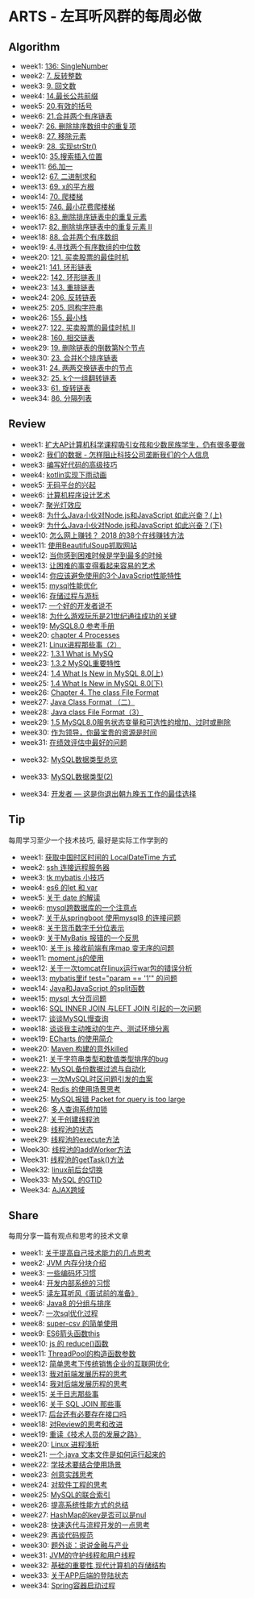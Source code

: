 # ARTS - 左耳听风群的每周必做

## Algorithm

+ week1: [136: SingleNumber](https://github.com/wangweiomg/arts/blob/master/week1/SingleNumber.md)
+ week2: [7. 反转整数](https://github.com/wangweiomg/arts/blob/master/week2/algorithm.md)
+ week3: [9. 回文数](https://github.com/wangweiomg/arts/blob/master/week3/algorithm.md)
+ week4: [14.最长公共前缀](https://github.com/wangweiomg/arts/blob/master/week4/algorithm.md)
+ week5: [20.有效的括号](https://github.com/wangweiomg/arts/blob/master/week5/algorithm.md)
+ week6: [21.合并两个有序链表](https://github.com/wangweiomg/arts/blob/master/week6/algorithm.md)
+ week7: [26. 删除排序数组中的重复项](https://github.com/wangweiomg/arts/blob/master/week7/algorithm.md)
+ week8: [27. 移除元素](https://github.com/wangweiomg/arts/blob/master/week8/algorithm.md)
+ week9: [28. 实现strStr()](https://github.com/wangweiomg/arts/blob/master/week9/algorithm.md)
+ week10: [35.搜索插入位置](https://github.com/wangweiomg/arts/blob/master/week10/algorithm.md)
+ week11: [66.加一](https://github.com/wangweiomg/arts/blob/master/week11/algorithm.md)
+ week12: [67. 二进制求和](https://github.com/wangweiomg/arts/blob/master/week12/algorithm.md)
+ week13: [69. x的平方根](https://github.com/wangweiomg/arts/blob/master/week13/algorithm.md)
+ week14: [70. 爬楼梯](https://github.com/wangweiomg/arts/blob/master/week14/algorithm.md)
+ week15: [746. 最小花费爬楼梯](https://github.com/wangweiomg/arts/blob/master/week15/algorithm.md)
+ week16: [83. 删除排序链表中的重复元素](https://github.com/wangweiomg/arts/blob/master/week16/algorithm.md)
+ week17: [82. 删除排序链表中的重复元素 II](https://github.com/wangweiomg/arts/blob/master/week17/algorithm.md)
+ week18: [88. 合并两个有序数组](https://github.com/wangweiomg/arts/blob/master/week18/algorithm.md)
+ week19: [4.寻找两个有序数组的中位数](https://github.com/wangweiomg/arts/blob/master/week19/algorithm.md)
+ week20: [121. 买卖股票的最佳时机](https://github.com/wangweiomg/arts/blob/master/week20/algorithm.md)
+ week21: [141. 环形链表](https://github.com/wangweiomg/arts/blob/master/week21/algorithm.md)
+ week22: [142. 环形链表 II](https://github.com/wangweiomg/arts/blob/master/week22/algorithm.md)
+ week23: [143. 重排链表](https://github.com/wangweiomg/arts/blob/master/week23/algorithm.md)
+ week24: [206. 反转链表](https://github.com/wangweiomg/arts/blob/master/week24/algorithm.md)
+ week25: [205. 同构字符串](https://github.com/wangweiomg/arts/blob/master/week25/algorithm.md)
+ week26: [155. 最小栈](https://github.com/wangweiomg/arts/blob/master/week26/algorithm.md)
+ week27: [122. 买卖股票的最佳时机 II](https://github.com/wangweiomg/arts/blob/master/week27/algorithm.md)
+ week28: [160. 相交链表](https://github.com/wangweiomg/arts/blob/master/week28/algorithm.md)
+ week29: [19. 删除链表的倒数第N个节点](https://github.com/wangweiomg/arts/blob/master/week29/algorithm.md)
+ week30: [23. 合并K个排序链表](https://github.com/wangweiomg/arts/blob/master/week30/algorithm.md)
+ week31: [24. 两两交换链表中的节点](https://github.com/wangweiomg/arts/blob/master/week31/algorithm.md)
+ week32: [25. k个一组翻转链表](https://github.com/wangweiomg/arts/blob/master/week32/algorithm.md)
+ week33: [61. 旋转链表](https://github.com/wangweiomg/arts/blob/master/week33/algorithm.md)
+ week34: [86. 分隔列表](https://github.com/wangweiomg/arts/blob/master/week34/algorithm.md)



## Review



+ week1: [扩大AP计算机科学课程吸引女孩和少数民族学生，仍有很多要做](https://github.com/wangweiomg/arts/blob/master/week1/AP_computer.md)
+ week2: [我们的数据 - 怎样阻止科技公司垄断我们的个人信息](https://github.com/wangweiomg/arts/blob/master/week2/review.md)
+ week3: [编写好代码的高级技巧](https://github.com/wangweiomg/arts/blob/master/week3/review.md)
+ week4: [kotlin实现下雨动画](https://github.com/wangweiomg/arts/blob/master/week4/review.md)
+ week5: [无码平台的兴起](https://github.com/wangweiomg/arts/blob/master/week5/review.md)
+ week6: [计算机程序设计艺术](https://github.com/wangweiomg/arts/blob/master/week6/review.md)
+ week7: [聚光灯效应](https://github.com/wangweiomg/arts/blob/master/week7/review.md)
+ week8: [为什么Java小伙对Node.js和JavaScript 如此兴奋？(上)](https://github.com/wangweiomg/arts/blob/master/week8/review.md)
+ week9: [为什么Java小伙对Node.js和JavaScript 如此兴奋？(下)](https://github.com/wangweiomg/arts/blob/master/week9/review.md)
+ week10: [怎么网上赚钱？ 2018 的38个在线赚钱方法](https://github.com/wangweiomg/arts/blob/master/week10/review.md)
+ week11: [使用BeautifulSoup抓取网站](https://github.com/wangweiomg/arts/blob/master/week11/review.md)
+ week12: [当你感到困难时候是学到最多的时候](https://github.com/wangweiomg/arts/blob/master/week12/review.md)
+ week13: [让困难的事变得看起来容易的艺术](https://github.com/wangweiomg/arts/blob/master/week13/review.md)
+ week14: [你应该避免使用的3个JavaScript性能特性](https://github.com/wangweiomg/arts/blob/master/week14/review.md)
+ week15: [mysql性能优化](https://github.com/wangweiomg/arts/blob/master/week15/review.md)
+ week16: [存储过程与游标](https://github.com/wangweiomg/arts/blob/master/week16/review.md)
+ week17: [一个好的开发者说不](https://github.com/wangweiomg/arts/blob/master/week17/review.md)
+ week18: [为什么游戏玩乐是21世纪通往成功的关键](https://github.com/wangweiomg/arts/blob/master/week18/review.md)
+ week19: [MySQL8.0 参考手册](https://github.com/wangweiomg/arts/blob/master/week19/review.md)
+ week20: [chapter 4 Processes](https://github.com/wangweiomg/arts/blob/master/week20/review.md)
+ week21: [Linux进程那些事（2）](https://github.com/wangweiomg/arts/blob/master/week21/review.md)
+ week22: [1.3.1 What is MySQ](https://github.com/wangweiomg/arts/blob/master/week22/review.md)
+ week23: [ 1.3.2 MySQL重要特性](https://github.com/wangweiomg/arts/blob/master/week23/review.md)
+ week24: [1.4 What Is New in MySQL 8.0(上)](https://github.com/wangweiomg/arts/blob/master/week24/review.md)
+ week25: [1.4 What Is New in MySQL 8.0(下)](https://github.com/wangweiomg/arts/blob/master/week25/review.md)
+ week26: [Chapter 4. The class File Format](https://github.com/wangweiomg/arts/blob/master/week26/review.md)
+ week27: [Java Class Format （二）](https://github.com/wangweiomg/arts/blob/master/week27/review.md)
+ week28: [Java class File Format（3）](https://github.com/wangweiomg/arts/blob/master/week28/review.md)
+ week29: [1.5 MySQL8.0服务状态变量和可选性的增加、过时或删除](https://github.com/wangweiomg/arts/blob/master/week29/review.md)
+ week30: [作为领导，你最宝贵的资源是时间](https://github.com/wangweiomg/arts/blob/master/week30/review.md)
+ week31: [在绩效评估中最好的问题](https://github.com/wangweiomg/arts/blob/master/week31/review.md)

- week32: [MySQL数据类型总览](https://github.com/wangweiomg/arts/blob/master/week32/review.md)

- week33: [MySQL数据类型(2)](https://github.com/wangweiomg/arts/blob/master/week33/review.md)

- week34: [开发者 — 这是你退出朝九晚五工作的最佳选择](https://github.com/wangweiomg/arts/blob/master/week34/review.md)










## Tip
每周学习至少一个技术技巧, 最好是实际工作学到的

+ week1: [获取中国时区时间的 LocalDateTime 方式](https://github.com/wangweiomg/arts/blob/master/week1/java_timezone.md) 
+ week2: [ssh 连接远程服务器](https://github.com/wangweiomg/arts/blob/master/week2/tip.md)
+ week3: [tk mybatis 小技巧](https://github.com/wangweiomg/arts/blob/master/week3/tip.md)
+ week4: [es6 的let 和 var](https://github.com/wangweiomg/arts/blob/master/week4/tip.md)
+ week5: [关于 date 的解读](https://github.com/wangweiomg/arts/blob/master/week5/tip.md)
+ week6: [mysql跨数据库的一个注意点](https://github.com/wangweiomg/arts/blob/master/week6/tip.md)
+ week7: [关于从springboot 使用mysql8 的连接问题](https://github.com/wangweiomg/arts/blob/master/week7/tip.md)
+ week8: [关于货币数字千分位表示](https://github.com/wangweiomg/arts/blob/master/week8/tip.md)
+ week9: [关于MyBatis 报错的一个反思](https://github.com/wangweiomg/arts/blob/master/week9/tip.md)
+ week10: [关于 js 接收前端有序map 变无序的问题](https://github.com/wangweiomg/arts/blob/master/week10/tip.md)
+ week11: [moment.js的使用](https://github.com/wangweiomg/arts/blob/master/week11/tip.md)
+ week12: [关于一次tomcat在linux运行war包的错误分析](https://github.com/wangweiomg/arts/blob/master/week12/tip.md)
+ week13: [mybatis里if test="param == '1'" 的问题](https://github.com/wangweiomg/arts/blob/master/week13/tip.md)
+ week14: [Java和JavaScript 的split函数](https://github.com/wangweiomg/arts/blob/master/week14/tip.md)
+ week15: [mysql 大分页问题](https://github.com/wangweiomg/arts/blob/master/week15/tip.md)
+ week16: [SQL INNER JOIN 与LEFT JOIN 引起的一次问题](https://github.com/wangweiomg/arts/blob/master/week16/tip.md)
+ week17: [谈谈MySQL慢查询](https://github.com/wangweiomg/arts/blob/master/week17/tip.md)
+ week18: [谈谈我主动推动的生产、测试环境分离](https://github.com/wangweiomg/arts/blob/master/week18/tip.md)
+ week19: [ECharts 的使用简介](https://github.com/wangweiomg/arts/blob/master/week19/tip.md)
+ week20: [Maven 构建的意外killed](https://github.com/wangweiomg/arts/blob/master/week20/tip.md)
+ week21: [关于字符串类型和数值类型排序的bug](https://github.com/wangweiomg/arts/blob/master/week21/tip.md)
+ week22: [MySQL备份数据过滤与自动化](https://github.com/wangweiomg/arts/blob/master/week22/tip.md)
+ week23: [一次MySQL时区问题引发的血案](https://github.com/wangweiomg/arts/blob/master/week23/tip.md)
+ week24: [Redis 的使用场景思考](https://github.com/wangweiomg/arts/blob/master/week24/tip.md)
+ week25: [MySQL报错 Packet for query is too large](https://github.com/wangweiomg/arts/blob/master/week25/tip.md)
+ week26: [多人查询系统加锁](https://github.com/wangweiomg/arts/blob/master/week26/tip.md)
+ week27: [关于创建线程池](https://github.com/wangweiomg/arts/blob/master/week27/tip.md)
+ week28: [线程池的状态](https://github.com/wangweiomg/arts/blob/master/week28/tip.md)
+ week29: [线程池的execute方法](https://github.com/wangweiomg/arts/blob/master/week29/tip.md)
+ Week30: [线程池的addWorker方法](https://github.com/wangweiomg/arts/blob/master/week30/tip.md)
+ Week31: [线程池的getTask()方法](https://github.com/wangweiomg/arts/blob/master/week30/tip.md)
+ Week32: [linux前后台切换](https://github.com/wangweiomg/arts/blob/master/week30/tip.md)
+ Week33: [MySQL 的GTID](https://github.com/wangweiomg/arts/blob/master/week30/tip.md)
+ Week34: [AJAX跨域](https://github.com/wangweiomg/arts/blob/master/week30/tip.md)


## Share
每周分享一篇有观点和思考的技术文章

+ week1: [关于提高自己技术能力的几点思考](https://github.com/wangweiomg/arts/blob/master/week1/think.md) 
+ week2: [JVM 内存分块介绍](https://github.com/wangweiomg/arts/blob/master/week2/share.md)
+ week3: [一些编码坏习惯](https://github.com/wangweiomg/arts/blob/master/week3/share.md)
+ week4: [开发内部系统的习惯](https://github.com/wangweiomg/arts/blob/master/week4/share.md)
+ week5: [读左耳听风《面试前的准备》](https://github.com/wangweiomg/arts/blob/master/week5/share.md)
+ week6: [Java8 的分组与排序](https://github.com/wangweiomg/arts/blob/master/week6/share.md) 
+ week7: [一次sql优化过程](https://github.com/wangweiomg/arts/blob/master/week7/share.md)
+ week8: [super-csv 的简单使用](https://github.com/wangweiomg/arts/blob/master/week8/share.md)
+ week9: [ES6箭头函数this](https://github.com/wangweiomg/arts/blob/master/week9/share.md)
+ week10: [js 的 reduce()函数](https://github.com/wangweiomg/arts/blob/master/week10/share.md)
+ week11: [ThreadPool的构造函数参数](https://github.com/wangweiomg/arts/blob/master/week11/share.md)
+ week12: [简单思考下传统销售企业的互联网优化](https://github.com/wangweiomg/arts/blob/master/week12/share.md)
+ week13: [我对前端发展历程的思考](https://github.com/wangweiomg/arts/blob/master/week13/share.md)
+ week14: [我对后端发展历程的思考](https://github.com/wangweiomg/arts/blob/master/week14/share.md)
+ week15: [关于日志那些事](https://github.com/wangweiomg/arts/blob/master/week15/share.md)
+ week16: [关于 SQL JOIN 那些事](https://github.com/wangweiomg/arts/blob/master/week16/share.md)
+ week17: [后台还有必要存在接口吗](https://github.com/wangweiomg/arts/blob/master/week17/share.md)
+ week18: [对Review的思考和改进](https://github.com/wangweiomg/arts/blob/master/week18/share.md)
+ week19: [重读《技术人员的发展之路》](https://github.com/wangweiomg/arts/blob/master/week19/share.md)
+ week20: [Linux 进程浅析](https://github.com/wangweiomg/arts/blob/master/week20/share.md)
+ week21: [一个.java 文本文件是如何运行起来的](https://github.com/wangweiomg/arts/blob/master/week21/share.md)
+ week22: [学技术要结合使用场景](https://github.com/wangweiomg/arts/blob/master/week22/share.md)
+ week23: [创意实践思考](https://github.com/wangweiomg/arts/blob/master/week23/share.md)
+ week24: [对软件工程的思考](https://github.com/wangweiomg/arts/blob/master/week24/share.md)
+ week25: [MySQL的联合索引](https://github.com/wangweiomg/arts/blob/master/week25/share.md)
+ week26: [提高系统性能方式的总结](https://github.com/wangweiomg/arts/blob/master/week26/share.md)
+ week27: [HashMap的key是否可以是nul](https://github.com/wangweiomg/arts/blob/master/week27/share.md)
+ week28: [快速迭代与流程开发的一点思考](https://github.com/wangweiomg/arts/blob/master/week28/share.md)
+ week29: [再谈代码规范](https://github.com/wangweiomg/arts/blob/master/week29/share.md)
+ week30: [题外谈：说说金融与产业](https://github.com/wangweiomg/arts/blob/master/week29/share.md)
+ week31: [JVM的守护线程和用户线程](https://github.com/wangweiomg/arts/blob/master/week29/share.md)
+ week32: [基础的重要性,现代计算机的存储结构](https://github.com/wangweiomg/arts/blob/master/week29/share.md)
+ week33: [关于APP后端的登陆状态](https://github.com/wangweiomg/arts/blob/master/week29/share.md)
+ week34: [Spring容器启动过程](https://github.com/wangweiomg/arts/blob/master/week29/share.md)




